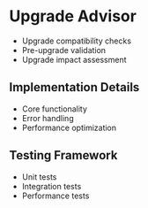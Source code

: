 # Upgrade Advisor
- Upgrade compatibility checks
- Pre-upgrade validation
- Upgrade impact assessment

## Implementation Details
- Core functionality
- Error handling
- Performance optimization

## Testing Framework
- Unit tests
- Integration tests
- Performance tests
